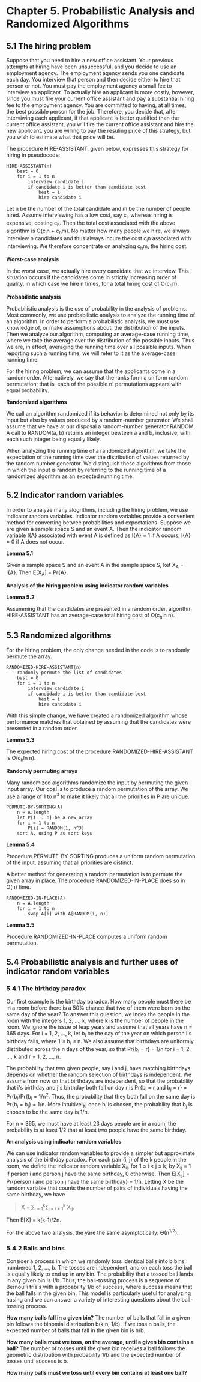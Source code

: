 # Chapter 5. Probabilistic Analysis and Randomized Algorithms

## 5.1 The hiring problem

Suppose that you need to hire a new office assistant. Your previous attempts at hiring have been unsuccessful, and you decide to use an employment agency. The employment agency sends you one candidate each day. You interview that person and then decide either to hire that person or not. You must pay the employment agency a small fee to interview an applicant. To actually hire an applicant is more costly, however, since you must fire your current office assistant and pay a substantial hiring fee to the employment agency. You are committed to having, at all times, the best possible person for the job. Therefore, you decide that, after interviwing each applicant, if that applicant is better qualified than the current office assistant, you will fire the current office assistant and hire the new applicant. you are willing to pay the resuling price of this strategy, but you wish to estimate what that price will be.

The procedure HIRE-ASSISTANT, given below, expresses this strategy for hiring in pseudocode:

```
HIRE-ASSISTANT(n)
	best = 0
	for i = 1 to n
		interview candidate i
		if candidate i is better than candidate best
			best = i
			hire candidate i
``` 

Let n be the number of the total candidate and m be the number of people hired. Assume interviewing has a low cost, say c<sub>i</sub>, whereas hiring is expensive, costing c<sub>h</sub>. Then the total cost associated with the above algorithm is O(c<sub>i</sub>n + c<sub>h</sub>m). No matter how many people we hire, we always interview n candidates and thus always incure the cost c<sub>i</sub>n associated with interviewing. We therefore concentrate on analyzing c<sub>h</sub>m, the hiring cost.

**Worst-case analysis**

In the worst case, we actually hire every candidate that we interview. This situation occurs if the candidates come in strictly increasing order of quality, in which case we hire n times, for a total hiring cost of O(c<sub>h</sub>n).

**Probabilistic analysis**

Probabilistic analysis is the use of probability in the analysis of problems. Most commonly, we use probabilistic analysis to analyze the running time of an algorithm. In order to perform a probabilistic analysis, we must use knowledge of, or make assumptions about, the distribution of the inputs. Then we analyze our algorithm, computing an average-case running time, where we take the average over the distribution of the possible inputs. Thus we are, in effect, averaging the running time over all possible inputs. When reporting such a running time, we will refer to it as the average-case running time.

For the hiring problem, we can assume that the applicants come in a random order. Alternatively, we say that the ranks form a uniform random permutation; that is, each of the possible n! permutations appears with equal probability.

**Randomized algorithms**

We call an algorithm randomized if its behavior is determined not only by its input but also by values produced by a random-number generator. We shall assume that we have at our disposal a random-number generator RANDOM. A call to RANDOM(a, b) returns an integer bewteen a and b, inclusive, with each such integer being equally likely.

When analyzing the running time of a randomized algorithm, we take the expectation of the running time over the distribution of values returned by the random number generator. We distinguish these algorithms from those in which the input is random by referring to the running time of a randomized algorithm as an expected running time.

## 5.2 Indicator random variables

In order to analyze many alogrithms, including the hiring problem, we use indicator random variables. Indicator random variables provide a convenient method for converting betwee probabilities and expectations. Suppose we are given a sample space S and an event A. Then the indicator random variable I{A} associated with event A is defined as I{A} = 1 if A occurs, I{A} = 0 if A does not occur.

**Lemma 5.1**

Given a sample space S and an event A in the sample space S, ket X<sub>A</sub> = I{A}. Then E[X<sub>A</sub>] = Pr{A}.

**Analysis of the hiring problem using indicator random variables**

**Lemma 5.2**

Assumming that the candidates are presented in a random order, algorithm HIRE-ASSISTANT has an average-case total hiring cost of O(c<sub>h</sub>ln n).

## 5.3 Randomized algorithms

For the hiring problem, the only change needed in the code is to randomly permute the array.

```
RANDOMIZED-HIRE-ASSISTANT(n)
	randomly permute the list of candidates
	best = 0
	for i = 1 to n
		interview candidate i
		if candidade i is better than candidate best
			best = i
			hire candidate i
```

With this simple change, we have created a randomized algorithm whose performance matches that obtained by assuming that the candidates were presented in a random order.

**Lemma 5.3**

The expected hiring cost of the procedure RANDOMIZED-HIRE-ASSISTANT is O(c<sub>h</sub>ln n).

**Randomly permuting arrays**

Many randomized algorithms randomize the input by permuting the given input array. Our goal is to produce a random permutation of the array. We use a range of 1 to n<sup>3</sup> to make it likely that all the priorities in P are unique.

```
PERMUTE-BY-SORTING(A)
	n = A.length
	let P[1 .. n] be a new array
	for i = 1 to n
		P[i] = RANDOM(1, n^3)
	sort A, using P as sort keys
```

**Lemma 5.4**

Procedure PERMUTE-BY-SORTING produces a uniform random permutation of the input, assuming that all priorities are distinct.

A better method for generating a random permutation is to permute the given array in place. The procedure RANDOMIZED-IN-PLACE does so in O(n) time.

```
RANDOMIZED-IN-PLACE(A)
	n = A.length
	for i = 1 to n
		swap A[i] with A[RANDOM(i, n)]
```

**Lemma 5.5**

Procedure RANDOMIZED-IN-PLACE computes a uniform random permutation.

## 5.4 Probabilistic analysis and further uses of indicator random variables

### 5.4.1 The birthday paradox

Our first example is the birthday paradox. How many people must there be in a room before there is a 50% chance that two of them were born on the same day of the year? To answer this question, we index the people in the room with the integers 1, 2, ..., k, where k is the number of people in the room. We ignore the issue of leap years and assume that all years have n = 365 days. For i = 1, 2, ..., k, let b<sub>i</sub> be the day of the year on which person i's birthday falls, where 1 &le; b<sub>i</sub> &le; n. We also assume that birthdays are uniformly distributed across the n days of the year, so that Pr{b<sub>i</sub> = r} = 1/n for i = 1, 2, ..., k and r = 1, 2, ..., n.

The probability that two given people, say i and j, have matching birthdays depends on whether the random selection of birthdays is independent. We assume from now on that birthdays are independent, so that the probability that i's birthday and j's birthday both fall on day r is Pr{b<sub>i</sub> = r and b<sub>j</sub> = r} = Pr{b<sub>i</sub>}Pr{b<sub>j</sub> = 1/n<sup>2</sup>. Thus, the probability that they both fall on the same day is Pr{b<sub>i</sub> = b<sub>j</sub>} = 1/n. More intuitively, once b<sub>i</sub> is chosen, the probability that b<sub>j</sub> is chosen to be the same day is 1/n.

For n = 365, we must have at least 23 days people are in a room, the probability is at least 1/2 that at least two people have the same birthday.

**An analysis using indicator random variables**

We can use indicator random variables to provide a simpler but approximate analysis of the birthday paradox. For each pair (i, j) of the k people in the room, we define the indicator random variable X<sub>ij</sub>, for 1 &le; i < j &le; k, by X<sub>ij</sub> = 1 if person i and person j have the same birthday, 0 otherwise. Then E[X<sub>ij</sub>] = Pr{person i and person j have the same birthday} = 1/n. Letting X be the random variable that counts the number of pairs of individuals having the same birthday, we have 

> X = &sum;<sub>i = 1</sub><sup>k</sup>&sum;<sub>j = i + 1</sub><sup>k</sup> X<sub>ij</sub>. 

Then E[X] = k(k-1)/2n. 

For the above two analysis, the yare the same asymptotically: &Theta;(n<sup>1/2</sup>).

### 5.4.2 Balls and bins

Consider a process in which we randomly toss identical balls into b bins, numbered 1, 2, ..., b. The tosses are independent, and on each toss the ball is equally likely to end up in any bin. The probability that a tossed ball lands in any given bin is 1/b. Thus, the ball-tossing process is a sequence of Bernoulli trials with a probability 1/b of success, where success means that the ball falls in the given bin. This model is particularly useful for analyzing hasing and we can answer a variety of interesting questions about the ball-tossing process.

**How many balls fall in a given bin?**
The number of balls that fall in a given bin follows the binomial distribution b(k;n, 1/b). If we toss n balls, the expected number of balls that fall in the given bin is n/b.

**How many balls must we toss, on the average, until a given bin contains a ball?** 
The number of tosses until the given bin receives a ball follows the geometric distribution with probability 1/b and the expected number of tosses until success is b.

**How many balls must we toss until every bin contains at least one ball?**

